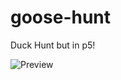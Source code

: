 # goose-hunt
Duck Hunt but in p5!

![Preview](https://user-images.githubusercontent.com/43303199/56609816-a8711980-65d3-11e9-9a94-fb7a7fe34bc1.png)